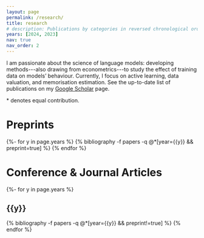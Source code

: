 ```yaml
---
layout: page
permalink: /research/
title: research
# description: Publications by categories in reversed chronological order.
years: [2024, 2023]
nav: true
nav_order: 2
---
```



I am passionate about the science of language models: developing methods---also drawing from econometrics---to study the effect of training data on models’ behaviour. Currently, I focus on active learning, data valuation, and memorisation estimation.
See the up-to-date list of publications on my <a href="https://scholar.google.com/citations?user=uRIcVlAAAAAJ" title="Google Scholar">Google Scholar</a> page.

<span class="mystar">*</span> denotes equal contribution.


<!-- _pages/publications.md -->
<div class="publications">
<h1>Preprints</h1>
{%- for y in page.years %}
  {% bibliography -f papers -q @*[year={{y}} && preprint=true] %}
{% endfor %}

<h1>Conference & Journal Articles</h1>
{%- for y in page.years %}
  <h2 class="year">{{y}}</h2>
  {% bibliography -f papers -q @*[year={{y}} && preprint!=true] %}
{% endfor %}

</div>
